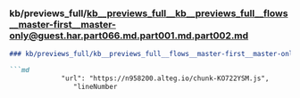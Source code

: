 ### kb/previews_full/kb__previews_full__kb__previews_full__flows__master-first__master-only@guest.har.part066.md.part001.md.part002.md

```md
### kb/previews_full/kb__previews_full__flows__master-first__master-only@guest.har.part066.md.part001.md (part 002)

```md
             "url": "https://n958200.alteg.io/chunk-KO722YSM.js",
                "lineNumber
```

```

```
